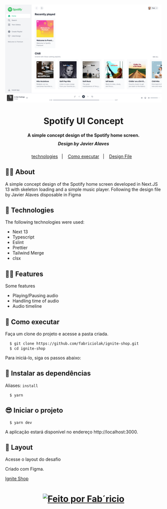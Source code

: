 <div align="center">
  <img src="./public/spotify.png" />
</div>

<h1 align="center" style="display: flex; align-items: center; justify-content: center; gap: 1rem;">Spotify UI Concept</h1>

<h4 align="center">
  A simple concept design of the Spotify home screen.
</h4>
<h5 style="margin-top: -8px;" align="center">Design by Javier Alaves</h5>

<p align="center">
  <a href="#-technologies">technologies</a>&nbsp;&nbsp;&nbsp;|&nbsp;&nbsp;&nbsp;
  <a href="#-como-executar">Como executar</a>&nbsp;&nbsp;&nbsp;|&nbsp;&nbsp;&nbsp;
  <a href="https://figma.com/community/file/1033020390984131809" target="_blank">Design File</a>&nbsp;&nbsp;&nbsp;
</p>

## 👨‍💻 About

A simple concept design of the Spotify home screen developed in Next.JS 13 with
skeleton loading and a simple music player. Following the design file by Javier
Alaves disposable in Figma

## 🧪 Technologies

The following technologies were used:

- Next 13
- Typescript
- Eslint
- Prettier
- Tailwind Merge
- clsx

## 🧑‍🔧 Features

Some features

- Playing/Pausing audio
- Handling time of audio
- Audio timeline

## 🚀 Como executar

Faça um clone do projeto e acesse a pasta criada.

```
  $ git clone https://github.com/fabriciolak/ignite-shop.git
  $ cd ignite-shop
```

Para iniciá-lo, siga os passos abaixo:

## 👾 Instalar as dependências

Aliases: `install`

```
  $ yarn
```

## 😎 Iniciar o projeto

```
  $ yarn dev
```

A aplicação estará disponível no endereço http://localhost:3000.

## 🎨 Layout

Acesse o layout do desafio

Criado com Figma.

<a href="https://www.figma.com/file/kJX0eJI4OLxasc9ALO2LvQ/Ignite-Shop-2.0-(Copy)" target="_blank">Ignite
Shop</a>

<h1 align="center">
  <a href="https://www.github.com/fabriciolak">
    <img alt="Feito por Fab´ricio" src="https://img.shields.io/badge/Desenvolvido%20por-Fabr%C3%ADcio%20Silva-green">
  </a>
</h1>
